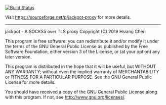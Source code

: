 [![Build Status](https://travis-ci.com/hchen90/jackpot.svg?branch=master)](https://travis-ci.com/hchen90/jackpot)

Visit https://sourceforge.net/p/jackpot-proxy for more details.

------------------------------------------------------------

jackpot - A SOCKS5 over TLS proxy
Copyright (C) 2019 Hsiang Chen

This program is free software: you can redistribute it and/or modify
it under the terms of the GNU General Public License as published by
the Free Software Foundation, either version 3 of the License, or
(at your option) any later version.

This program is distributed in the hope that it will be useful,
but WITHOUT ANY WARRANTY; without even the implied warranty of
MERCHANTABILITY or FITNESS FOR A PARTICULAR PURPOSE.  See the
GNU General Public License for more details.

You should have received a copy of the GNU General Public License
along with this program.  If not, see <http://www.gnu.org/licenses/>.
